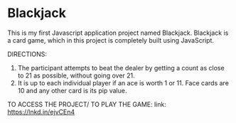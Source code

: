 # Blackjack
This is my first Javascript application project named Blackjack.
Blackjack is a card game, which in this project is completely built using JavaScript.

DIRECTIONS:
1. The participant attempts to beat the dealer by getting a count as close to 21 as possible, without going over 21.
2. It is up to each individual player if an ace is worth 1 or 11. Face cards are 10 and any other card is its pip value.

TO ACCESS THE PROJECT/ TO PLAY THE GAME:
link: https://lnkd.in/ejvCEn4
